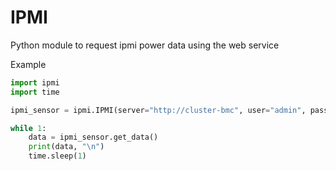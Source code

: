 # IPMI
Python module to request ipmi power data using the web service


Example
```python
import ipmi
import time

ipmi_sensor = ipmi.IPMI(server="http://cluster-bmc", user="admin", password="admin", proxy={"http":"socks5h://admin:1080"})

while 1:
	data = ipmi_sensor.get_data()
	print(data, "\n")
	time.sleep(1)

```
